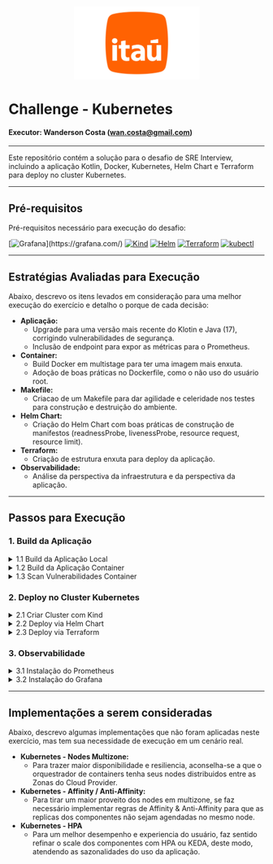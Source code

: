 <p align="center">
<img src="./img/itau.png" style="width:247px;height:143px;" />
</p>

# Challenge - Kubernetes
#### Executor: Wanderson Costa (wan.costa@gmail.com)
---

Este repositório contém a solução para o desafio de SRE Interview, incluindo a aplicação Kotlin, Docker, Kubernetes, Helm Chart e Terraform para deploy no cluster Kubernetes.

---

## **Pré-requisitos**

Pré-requisitos necessário para execução do desafio:

[![Grafana]([https://img.shields.io/badge/Docker-2496ED?style=for-the-badge&logo=docker&logoColor=white](https://payoneer.gallerycdn.vsassets.io/extensions/payoneer/grafana-annotations/1.3.1/1659271747890/Microsoft.VisualStudio.Services.Icons.Default))](https://grafana.com/)
[![Kind](https://img.shields.io/badge/Kind-3E4EE4?style=for-the-badge&logo=kubernetes&logoColor=white)](https://kind.sigs.k8s.io/)
[![Helm](https://img.shields.io/badge/Helm-0F1689?style=for-the-badge&logo=helm&logoColor=white)](https://helm.sh/)
[![Terraform](https://img.shields.io/badge/Terraform-623CE4?style=for-the-badge&logo=terraform&logoColor=white)](https://www.terraform.io/)
[![kubectl](https://img.shields.io/badge/Kubectl-326CE5?style=for-the-badge&logo=kubernetes&logoColor=white)](https://kubernetes.io/docs/tasks/tools/)

---

## **Estratégias Avaliadas para Execução**

Abaixo, descrevo os itens levados em consideração para uma melhor execução do exercício e detalho o porque de cada decisão:

* **Aplicação:**
    * Upgrade para uma versão mais recente do Klotin e Java (17), corrigindo vulnerabilidades de segurança.
    * Inclusão de endpoint para expor as métricas para o Prometheus.
* **Container:**
    * Build Docker em multistage para ter uma imagem  mais enxuta.
    * Adoção de boas práticas no Dockerfile, como o não uso do usuário root. 
* **Makefile:**
    * Criacao de um Makefile para dar agilidade e celeridade nos testes para construção e destruição do ambiente.
* **Helm Chart:**
    * Criação do Helm Chart com boas práticas de construção de manifestos (readnessProbe, livenessProbe, resource request, resource limit).
* **Terraform:**
    * Criação de estrutura enxuta para deploy da aplicação.
* **Observabilidade:**
    * Análise da perspectiva da infraestrutura e da perspectiva da aplicação.

--- 

## **Passos para Execução**

### **1. Build da Aplicação**
<details>
<summary>1.1 Build da Aplicação Local</summary>

1. Compile a aplicação Kotlin utilizando o Gradle, localmente:
   ```bash
   make build
   ```

2. Resultado:
![Build App](img/make_build.jpg)
</details>

<details>
<summary>1.2 Build da Aplicação Container</summary>

1. Compile a aplicação Kotlin utilizando o Gradle com Docker em multistage:
   ```bash
   make docker-build
   ```

2. Resultado:
![Build Docker App](img/make_docker_build.jpg)
</details>

<details>
<summary>1.3 Scan Vulnerabilidades Container</summary>

1. Scan da Imagem usando trivy:
   ```bash
   make docker-scan
   ```

2. Resultado:
![Scan Container](img/make_docker_scan.jpg)
</details>

### **2. Deploy no Cluster Kubernetes**
<details>
<summary>2.1 Criar Cluster com Kind</summary>

1. Crie o cluster Kubernetes Local:
    ```bash
    make kind-create-cluster
    ```
2. Carregue a imagem Docker no Cluster Kind:
    ```bash
    make kind-load-image
    ```
</details>

<details>
<summary>2.2 Deploy via Helm Chart</summary>

1. Instale o Helm Chart no Cluster:
    ```bash
    make helm-install
    ```
2. Validar a criação dos recursos:
    ```bash
    kubectl get all
    ```
3. Exposição dos recursos localmente:
    ```bash
    make kind-export-app
    ```   
4. Acessar e validar a aplicação via browser:
    ```bash
    http://localhost:8080/
    ```
5. Desinstalar o Helm Chart do Cluster:
    ```bash
    make helm-uninstall
    ```
</details>

<details>
<summary>2.3 Deploy via Terraform</summary>

1. Instale o Helm Chart no Cluster via Terraform:
    ```bash
    make terraform-apply
    ```
    ![Terraform Apply](img/make_terraform_apply.jpg)
2. Validar a criação dos recursos:
    ```bash
    kubectl get all
    ```
    ![kubectl get all](img/make_get_all.jpg)
    
3. Exposição dos recursos localmente:
    ```bash
    make kind-export-app
    ```
    
4. Acessar e validar a aplicação via browser:
    ```bash
    http://localhost:8080/
    ```
    ![kubectl get all](img/make_expose_app.jpg)
    
5. Desinstalar o Helm Chart no Cluster via Terraform:
    ```bash
    make terraform-destroy
    ```
</details>

### **3. Observabilidade**
<details>
<summary>3.1 Instalação do Prometheus</summary>

1. Instalação do Prometheus:
    ```bash
    make prometheus-install
    ```
2. Exposição do Prometheus:
    ```bash
    make prometheus-access
    ```
3. Acesso via browser:
![Prometheus](img/prometheus.jpg)
</details>

<details>
<summary>3.2 Instalação do Grafana</summary>

1. Instalação do Grafana:
    ```bash
    make grafana-install
    ```
2. Exposição do Grafana:
    ```bash
    make grafana-access
    ```
3. Acesso via browser:
![Grafana](img/grafana.jpg)
</details>

---

## **Implementações a serem consideradas**

Abaixo, descrevo algumas implementações que não foram aplicadas neste exercício, mas tem sua necessidade de execução em um cenário real.

* **Kubernetes - Nodes Multizone:**
    * Para trazer maior disponibilidade e resiliencia, aconselha-se a que o orquestrador de containers tenha seus nodes distribuidos entre as Zonas do Cloud Provider.
* **Kubernetes - Affinity / Anti-Affinity:**
    * Para tirar um maior proveito dos nodes em multizone, se faz necessário implementar regras de Affinity & Anti-Affinity para que as replicas dos componentes não sejam agendadas no mesmo node.
* **Kubernetes - HPA**
    * Para um melhor desempenho e experiencia do usuário, faz sentido refinar o scale dos componentes com HPA ou KEDA, deste modo, atendendo as sazonalidades do uso da aplicação.
